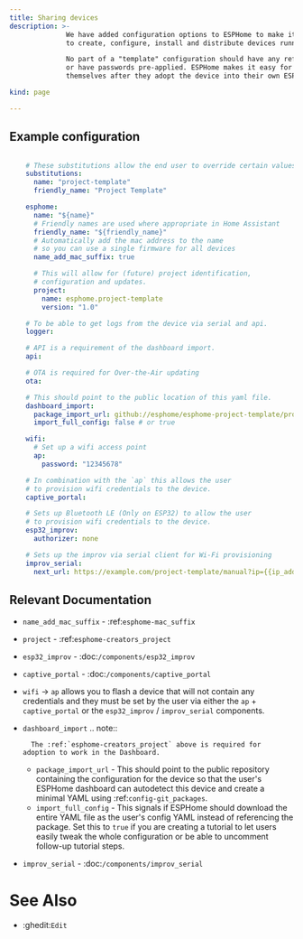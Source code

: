 ```yaml
---
title: Sharing devices
description: >-
              We have added configuration options to ESPHome to make it easier
              to create, configure, install and distribute devices running ESPHome.

              No part of a "template" configuration should have any references to secrets,
              or have passwords pre-applied. ESPHome makes it easy for the end-user to add these
              themselves after they adopt the device into their own ESPHome dashboard.

kind: page

---
```

## Example configuration

``` yaml

    # These substitutions allow the end user to override certain values
    substitutions:
      name: "project-template"
      friendly_name: "Project Template"

    esphome:
      name: "${name}"
      # Friendly names are used where appropriate in Home Assistant
      friendly_name: "${friendly_name}"
      # Automatically add the mac address to the name
      # so you can use a single firmware for all devices
      name_add_mac_suffix: true

      # This will allow for (future) project identification,
      # configuration and updates.
      project:
        name: esphome.project-template
        version: "1.0"

    # To be able to get logs from the device via serial and api.
    logger:

    # API is a requirement of the dashboard import.
    api:

    # OTA is required for Over-the-Air updating
    ota:

    # This should point to the public location of this yaml file.
    dashboard_import:
      package_import_url: github://esphome/esphome-project-template/project-template-esp32.yaml@v6
      import_full_config: false # or true

    wifi:
      # Set up a wifi access point
      ap:
        password: "12345678"

    # In combination with the `ap` this allows the user
    # to provision wifi credentials to the device.
    captive_portal:

    # Sets up Bluetooth LE (Only on ESP32) to allow the user
    # to provision wifi credentials to the device.
    esp32_improv:
      authorizer: none

    # Sets up the improv via serial client for Wi-Fi provisioning
    improv_serial:
      next_url: https://example.com/project-template/manual?ip={{ip_address}}&name={{device_name}}&version={{esphome_version}}
```

## Relevant Documentation

- ``name_add_mac_suffix`` - :ref:`esphome-mac_suffix`
- ``project`` - :ref:`esphome-creators_project`
- ``esp32_improv`` - :doc:`/components/esp32_improv`
- ``captive_portal`` - :doc:`/components/captive_portal`
- ``wifi`` -> ``ap`` allows you to flash a device that will not contain any
  credentials and they must be set by the user via either the ``ap`` + ``captive_portal`` or
  the ``esp32_improv`` / ``improv_serial`` components.
- ``dashboard_import``
    .. note::

        The :ref:`esphome-creators_project` above is required for adoption to work in the Dashboard.

    - ``package_import_url`` - This should point to the public repository containing
      the configuration for the device so that the user's ESPHome dashboard can autodetect this device and
      create a minimal YAML using :ref:`config-git_packages`.
    - ``import_full_config`` - This signals if ESPHome should download the entire YAML file as the user's config
      YAML instead of referencing the package. Set this to ``true`` if you are creating a tutorial to let users
      easily tweak the whole configuration or be able to uncomment follow-up tutorial steps.
- ``improv_serial`` - :doc:`/components/improv_serial`

# See Also

- :ghedit:`Edit`
